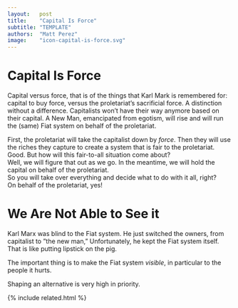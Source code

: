 ```yaml
---
layout:   post
title:    "Capital Is Force"
subtitle: "TEMPLATE"
authors:  "Matt Perez"
image:    "icon-capital-is-force.svg"
---
```


<div style="display:none;">
 <p>Capital versus force, that is of the things that Karl Mark is remembered for. A distinction without a difference. Capital to buy force, versus the proletariat’s sacrificial force.</p>
</div>

<h1>Capital Is Force</h1>
 <p>Capital versus force, that is of the things that Karl Mark is remembered for: capital to buy force, versus the proletariat’s sacrificial force. A distinction without a difference. Capitalists won’t have their way anymore based on their capital. A New Man, emancipated from egotism, will rise and will run the (same) <span class="_paradigm">Fiat</span> system on behalf of the proletariat.</p>
 <div class="_speakera">First, the proletariat will take the capitalist down by <em>force</em>. Then they will use the riches they capture to create a system that is fair to the proletariat.</div>
 <div class="_speakerb">Good. But how will this fair-to-all situation come about?</div>
 <div class="_speakera">Well, we will figure that out as we go. In the meantime, we will hold the capital on behalf of the proletariat.</div>
 <div class="_speakerb">So you will take over everything and decide what to do with it all, right?</div>
 <div class="_speakera">On behalf of the proletariat, yes!</div>
 
<h1>We Are Not Able to See it</h1>
 <p>Karl Marx was blind to the <span class='_paradigm'>Fiat</span> system. He just switched the owners, from capitalist to &rdquo;the new man,&rdquo; Unfortunately, he kept the <span class='_paradigm'>Fiat</span> system itself. That is like putting lipstick on the pig.</p>
 <p>The important thing is to make the <span class='_paradigm'>Fiat</span> system <em>visible</em>, in particular to the people it hurts.</p>
 <p>Shaping an alternative is very high in priority.</p>

{% include related.html %}
